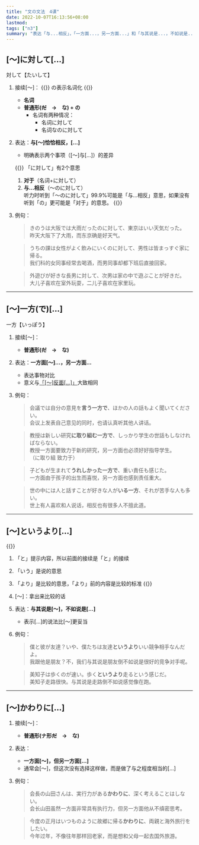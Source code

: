 ```yaml
---
title: "文の文法　4课"
date: 2022-10-07T16:13:56+08:00
lastmod: 
tags: ["n3"]
summary: "表达「与...相反」，「一方面...，另一方面...」和「与其说是...，不如说是...」"
---
```


## [〜]に対して[...]
対して【たいして】
1. 接续[〜]：
{{<alert>}}
の表示名词化
{{</alert>}}
    - **名词**
    - **普通形(~~だ~~　→　な) + の**
        - 名词有两种情况：
            - 名词に対して
            - 名词なのに対して
2. 表达：**与[〜]恰恰相反，[...]**
    - 明确表示两个事项（[〜]与[...]）的差异

    {{<alert>}}
「に対して」有2个意思  
    1. **对于**（名词+に対して）  
    2. **与...相反**（〜のに対して）  
    听力时听到「〜のに対して」99.9%可能是「与...相反」意思，如果没有听到「の」更可能是「对于」的意思。
    {{</alert>}}

3. 例句：
    > きのうは大阪では大雨だったのに対して、東京はいい天気だった。  
    昨天大阪下了大雨，而东京确是好天气。

    > うちの課は女性がよく飲みにいくのに対して、男性は皆まっすぐ家に帰る。  
      我们科的女同事经常去喝酒，而男同事却都下班后直接回家。
    
    > 外遊びが好きな長男に対して、次男は家の中で遊ぶことが好きだ。  
      大儿子喜欢在室外玩耍，二儿子喜欢在家里玩。

---
## [〜]一方(で)[...]
一方【いっぽう】
1. 接续[〜]：
    - **普通形(~~だ~~　→　な)**
2. 表达：**一方面[〜]...，另一方面...**
    - 表达事物对比
    - 意义与[「[〜]反面[...]」](/n3/4/#反面)大致相同
3. 例句：
    > 会議では自分の意見を**言う一方で**、ほかの人の話もよく聞いてください。  
     会议上发表自己意见的同时，也请认真听其他人讲话。

    > 教授は新しい研究**に取り組む一方で**、しっかり学生の世話もしなければならない。  
      教授一方面要致力于新的研究，另一方面也必须好好指导学生。  
      （に取り組 致力于）

    > 子どもが生まれて**うれしかった一方で**、重い責任も感じた。  
      一方面由于孩子的出生而喜悦，另一方面也感到责任重大。

    > 世の中には人と話すことが好きな人が**いる一方**、それが苦手な人も多い。  
    世上有人喜欢和人说话，相反也有很多人不擅此道。

---
## [〜]というより[...]
{{<alert>}}
1. 「と」提示内容，所以前面的接续是「と」的接续  
2. 「いう」是说的意思
3. 「より」是比较的意思，「より」前的内容是比较的标准
{{</alert>}}
1. [〜]：拿出来比较的话
2. 表达：**与其说是[～]，不如说是[...]**
    - 表示[...]的说法比[〜]更妥当
3. 例句：
    > 僕と彼が友達？いや、僕たちは友達**というより**いい競争相手なんだよ。  
    我跟他是朋友？不，我们与其说是朋友倒不如说是很好的竞争对手呢。

    > 美知子は歩くのが速い。歩く**というより**走るという感じだ。  
      美知子走路很快。与其说是走路倒不如说感觉像在跑。

---
## [〜]かわりに[...]
1. 接续[〜]：
    - **普通形(ナ形~~だ~~　→　な)**
2. 表达：
    - **一方面[〜]，但另一方面[...]**
    - 通常会[〜]，但这次没有选择这样做，而是做了与之程度相当的[...]
3. 例句：
    > 会長の山田さんは、実行力がある**かわりに**、深く考えることはしない。  
      会长山田虽然一方面非常具有执行力，但另一方面他从不缜密思考。

    > 今度の正月はいつものように故郷に帰る**かわりに**、両親と海外旅行をしたい。  
     今年过年，不像往年那样回老家，而是想和父母一起去国外旅游。